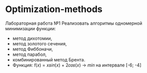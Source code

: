# Optimization-methods
Лабораторная работа №1
Реализовать алгоритмы одномерной минимизации функции:
- метод дихотомии,
- метод золотого сечения,
- метод Фиббоначи,
- метод парабол,
- комбинированный метод Брента.
- Функция: 𝑓(𝑥) = 𝑥𝑠𝑖𝑛(𝑥) + 2𝑐𝑜𝑠(𝑥) → 𝑚𝑖𝑛 на интервале [-6; -4]
